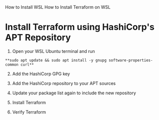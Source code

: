 How to Install WSL
How to Install Terraform on WSL
# Install Terraform using HashiCorp's APT Repository  

1. Open your WSL Ubuntu terminal and run  

```
**sudo apt update && sudo apt install -y gnupg software-properties-common curl**
```

2. Add the HashiCorp GPG key


3. Add the HashiCorp repository to your APT sources


4. Update your package list again to include the new repository


5. Install Terraform


6. Verify Terraform

   
